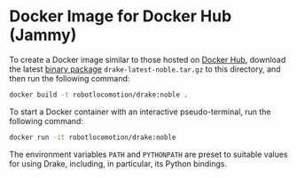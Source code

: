 # Docker Image for Docker Hub (Jammy)

To create a Docker image similar to those hosted on
[Docker Hub](https://hub.docker.com/r/robotlocomotion/drake), download the
latest [binary package](https://drake.mit.edu/from_binary.html)
`drake-latest-noble.tar.gz` to this directory, and then run the following
command:

```bash
docker build -t robotlocomotion/drake:noble .
```

To start a Docker container with an interactive pseudo-terminal, run the
following command:

```bash
docker run -it robotlocomotion/drake:noble
```

The environment variables `PATH` and `PYTHONPATH` are preset to suitable values
for using Drake, including, in particular, its Python bindings.
